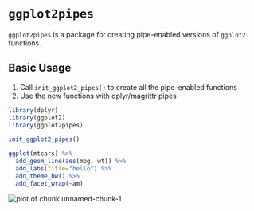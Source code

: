 
`ggplot2pipes`
==============================================================================




`ggplot2pipes` is a package for creating pipe-enabled versions of `ggplot2` functions.


Basic Usage
------------------------------------------------------------------------------

1. Call `init_ggplot2_pipes()` to create all the pipe-enabled functions
2. Use the new functions with dplyr/magrittr pipes


```r
library(dplyr)
library(ggplot2)
library(ggplot2pipes)

init_ggplot2_pipes()

ggplot(mtcars) %>%
  add_geom_line(aes(mpg, wt)) %>%
  add_labs(title="hello") %>%
  add_theme_bw() %>%
  add_facet_wrap(~am)
```

![plot of chunk unnamed-chunk-1](figure/unnamed-chunk-1-1.png)


